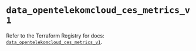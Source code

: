 # `data_opentelekomcloud_ces_metrics_v1`

Refer to the Terraform Registry for docs: [`data_opentelekomcloud_ces_metrics_v1`](https://registry.terraform.io/providers/opentelekomcloud/opentelekomcloud/1.36.45/docs/data-sources/ces_metrics_v1).
